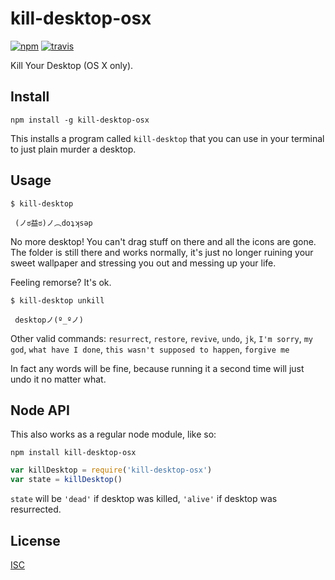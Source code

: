 # kill-desktop-osx

[![npm][npm-image]][npm-url]
[![travis][travis-image]][travis-url]

[npm-image]: https://img.shields.io/npm/v/kill-desktop-osx.svg?style=flat-square
[npm-url]: https://www.npmjs.com/package/kill-desktop-osx
[travis-image]: https://img.shields.io/travis/ngoldman/kill-desktop-osx.svg?style=flat-square
[travis-url]: https://travis-ci.org/ngoldman/kill-desktop-osx

Kill Your Desktop (OS X only).

## Install

```
npm install -g kill-desktop-osx
```

This installs a program called `kill-desktop` that you can use in your terminal to just plain murder a desktop.

## Usage

```
$ kill-desktop

 (ノಠ益ಠ)ノ︵doʇʞsǝp
```

No more desktop! You can't drag stuff on there and all the icons are gone. The folder is still there and works normally, it's just no longer ruining your sweet wallpaper and stressing you out and messing up your life.

Feeling remorse? It's ok.

```
$ kill-desktop unkill

 desktopノ(º_ºノ)
```

Other valid commands: `resurrect`, `restore`, `revive`, `undo`, `jk`, `I'm sorry`, `my god`, `what have I done`, `this wasn't supposed to happen`, `forgive me`

In fact any words will be fine, because running it a second time will just undo it no matter what.

## Node API

This also works as a regular node module, like so:

```
npm install kill-desktop-osx
```

```js
var killDesktop = require('kill-desktop-osx')
var state = killDesktop()
```

`state` will be `'dead'` if desktop was killed, `'alive'` if desktop was resurrected.

## License

[ISC](LICENSE.md)
